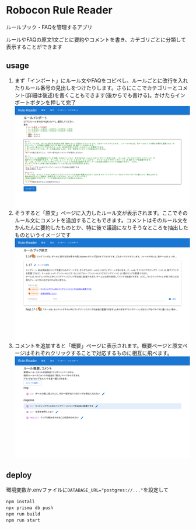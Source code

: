 # Robocon Rule Reader

ルールブック・FAQを管理するアプリ

ルールやFAQの原文1文ごとに要約やコメントを書き、カテゴリごとに分類して表示することができます

## usage
1. まず「インポート」にルール文やFAQをコピペし、ルールごとに改行を入れたりルール番号の見出しをつけたりします。さらにここでカテゴリーとコメント(詳細は後述)を書くこともできます(後からでも書ける)。かけたらインポートボタンを押して完了
![image_import](images/image_import.png)
2. そうすると「原文」ページに入力したルール文が表示されます。ここでそのルール文にコメントを追加することもできます。コメントはそのルール文をかんたんに要約したものとか、特に後で議論になりそうなところを抽出したものというイメージです
![image_rulebook](images/image_rulebook.png)
3. コメントを追加すると「概要」ページに表示されます。概要ページと原文ページはそれぞれクリックすることで対応するものに相互に飛べます。
![image_index](images/image_index.png)

## deploy

環境変数か.envファイルに`DATABASE_URL="postgres://..."`を設定して
```bash
npm install
npx prisma db push
npm run build
npm run start
```

